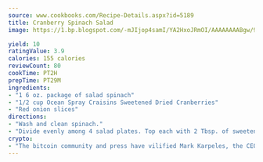 ```yaml
---
source: www.cookbooks.com/Recipe-Details.aspx?id=5189
title: Cranberry Spinach Salad
image: https://1.bp.blogspot.com/-mJIjop4samI/YA2HxoJRmOI/AAAAAAAABgw/9Q6cN5purxQQ0M3111-VxRXtHYk4x987wCLcBGAsYHQ/s320/19.png

yield: 10
ratingValue: 3.9
calories: 155 calories
reviewCount: 80
cookTime: PT2H
prepTime: PT29M
ingredients:
- "1 6 oz. package of salad spinach"
- "1/2 cup Ocean Spray Craisins Sweetened Dried Cranberries"
- "Red onion slices"
directions:
- "Wash and clean spinach."
- "Divide evenly among 4 salad plates. Top each with 2 Tbsp. of sweetened dried cranberries and onions."
crypto:
- "The bitcoin community and press have vilified Mark Karpeles, the CEO of Mt. Gox, as a clown and a con man."
---
```

